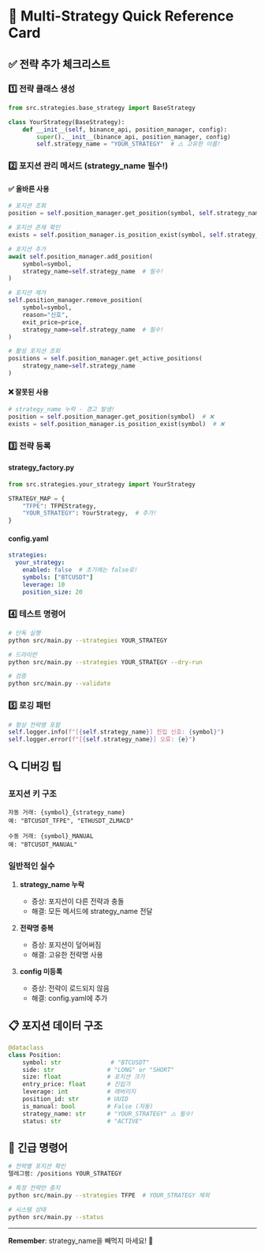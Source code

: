 # 🚀 Multi-Strategy Quick Reference Card

## ✅ 전략 추가 체크리스트

### 1️⃣ 전략 클래스 생성
```python
from src.strategies.base_strategy import BaseStrategy

class YourStrategy(BaseStrategy):
    def __init__(self, binance_api, position_manager, config):
        super().__init__(binance_api, position_manager, config)
        self.strategy_name = "YOUR_STRATEGY"  # ⚠️ 고유한 이름!
```

### 2️⃣ 포지션 관리 메서드 (strategy_name 필수!)

#### ✅ 올바른 사용
```python
# 포지션 조회
position = self.position_manager.get_position(symbol, self.strategy_name)

# 포지션 존재 확인
exists = self.position_manager.is_position_exist(symbol, self.strategy_name)

# 포지션 추가
await self.position_manager.add_position(
    symbol=symbol,
    strategy_name=self.strategy_name  # 필수!
)

# 포지션 제거
self.position_manager.remove_position(
    symbol=symbol,
    reason="신호",
    exit_price=price,
    strategy_name=self.strategy_name  # 필수!
)

# 활성 포지션 조회
positions = self.position_manager.get_active_positions(
    strategy_name=self.strategy_name
)
```

#### ❌ 잘못된 사용
```python
# strategy_name 누락 - 경고 발생!
position = self.position_manager.get_position(symbol)  # ❌
exists = self.position_manager.is_position_exist(symbol)  # ❌
```

### 3️⃣ 전략 등록

#### strategy_factory.py
```python
from src.strategies.your_strategy import YourStrategy

STRATEGY_MAP = {
    "TFPE": TFPEStrategy,
    "YOUR_STRATEGY": YourStrategy,  # 추가!
}
```

#### config.yaml
```yaml
strategies:
  your_strategy:
    enabled: false  # 초기에는 false로!
    symbols: ["BTCUSDT"]
    leverage: 10
    position_size: 20
```

### 4️⃣ 테스트 명령어

```bash
# 단독 실행
python src/main.py --strategies YOUR_STRATEGY

# 드라이런
python src/main.py --strategies YOUR_STRATEGY --dry-run

# 검증
python src/main.py --validate
```

### 5️⃣ 로깅 패턴

```python
# 항상 전략명 포함
self.logger.info(f"[{self.strategy_name}] 진입 신호: {symbol}")
self.logger.error(f"[{self.strategy_name}] 오류: {e}")
```

## 🔍 디버깅 팁

### 포지션 키 구조
```
자동 거래: {symbol}_{strategy_name}
예: "BTCUSDT_TFPE", "ETHUSDT_ZLMACD"

수동 거래: {symbol}_MANUAL
예: "BTCUSDT_MANUAL"
```

### 일반적인 실수

1. **strategy_name 누락**
   - 증상: 포지션이 다른 전략과 충돌
   - 해결: 모든 메서드에 strategy_name 전달

2. **전략명 중복**
   - 증상: 포지션이 덮어써짐
   - 해결: 고유한 전략명 사용

3. **config 미등록**
   - 증상: 전략이 로드되지 않음
   - 해결: config.yaml에 추가

## 📋 포지션 데이터 구조

```python
@dataclass
class Position:
    symbol: str              # "BTCUSDT"
    side: str               # "LONG" or "SHORT"
    size: float             # 포지션 크기
    entry_price: float      # 진입가
    leverage: int           # 레버리지
    position_id: str        # UUID
    is_manual: bool         # False (자동)
    strategy_name: str      # "YOUR_STRATEGY" ⚠️ 필수!
    status: str             # "ACTIVE"
```

## 🚨 긴급 명령어

```bash
# 전략별 포지션 확인
텔레그램: /positions YOUR_STRATEGY

# 특정 전략만 중지
python src/main.py --strategies TFPE  # YOUR_STRATEGY 제외

# 시스템 상태
python src/main.py --status
```

---

**Remember**: strategy_name을 빼먹지 마세요! 🎯
